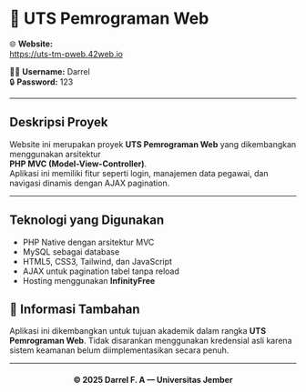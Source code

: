<h1>📘 UTS Pemrograman Web</h1>

<div>

🌐 **Website:**  
<a href="https://uts-tm-pweb.42web.io" target="_blank">https://uts-tm-pweb.42web.io</a>

🧑‍💻 **Username:** Darrel  
🔒 **Password:** 123  

</div>

---

<h2>Deskripsi Proyek</h2>

Website ini merupakan proyek **UTS Pemrograman Web** yang dikembangkan menggunakan arsitektur  
**PHP MVC (Model-View-Controller)**.  
Aplikasi ini memiliki fitur seperti login, manajemen data pegawai, dan navigasi dinamis dengan AJAX pagination.

---

<h2>Teknologi yang Digunakan</h2>

<ul>
  <li>PHP Native dengan arsitektur MVC</li>
  <li>MySQL sebagai database</li>
  <li>HTML5, CSS3, Tailwind, dan JavaScript</li>
  <li>AJAX untuk pagination tabel tanpa reload</li>
  <li>Hosting menggunakan <b>InfinityFree</b></li>
</ul>


<h2>📄 Informasi Tambahan</h2>

<p>
Aplikasi ini dikembangkan untuk tujuan akademik dalam rangka <b>UTS Pemrograman Web</b>.  
Tidak disarankan menggunakan kredensial asli karena sistem keamanan belum diimplementasikan secara penuh.
</p>

---

<h4 align="center">© 2025 Darrel F. A — Universitas Jember</h4>
